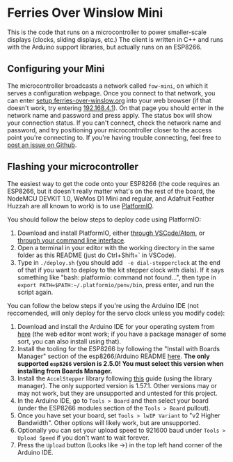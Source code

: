 # Ferries Over Winslow Mini
This is the code that runs on a microcontroller to power smaller-scale displays (clocks, sliding displays, etc.) The client is written in C++ and runs with the Arduino support libraries, but actually runs on an ESP8266.
## Configuring your Mini
The microcontroller broadcasts a network called `fow-mini`, on which it serves a configuration webpage. Once you connect to that network, you can enter [setup.ferries-over-winslow.org](http://setup.ferries-over-winslow.org) into your web browser (if that doesn't work, try entering [192.168.4.1](http://192.168.4.1)). On that page you should enter in the network name and password and press apply. The status box will show your connection status. If you can't connect, check the network name and password, and try positioning your microcontroller closer to the access point you're connecting to. If you're having trouble connecting, feel free to [post an issue on Github](https://github.com/pietroglyph/fow/issues/new).
## Flashing your microcontroller
The easiest way to get the code onto your ESP8266 (the code requires an ESP8266, but it doesn't really matter what's on the rest of the board, the NodeMCU DEVKIT 1.0, WeMos D1 Mini and regular, and Adafruit Feather Huzzah are all known to work) is to use [PlatformIO](https://platformio.org/). 

You should follow the below steps to deploy code using PlatformIO:
1. Download and install PlatformIO, either [through VSCode/Atom](https://platformio.org/platformio-ide), or [through your command line interface](https://docs.platformio.org/en/latest/installation.html#super-quick-mac-linux).
2. Open a terminal in your editor with the working directory in the same folder as this README (just do Ctrl+Shift+\` in VSCode). 
3. Type in `./deploy.sh` (you should add ` -e dial-stepperclock` at the end of that if you want to deploy to the kit stepper clock with dials). If it says something like "bash: platformio: command not found...", then type in `export PATH=$PATH:~/.platformio/penv/bin`, press enter, and run the script again.

You can follow the below steps if you're using the Arduino IDE (not reccomended, will only deploy for the servo clock unless you modify code):
1. Download and install the Arduino IDE for your operating system from [here](https://www.arduino.cc/en/Main/Software) (the web editor wont work; if you have a package manager of some sort, you can also install using that).
2. Install the tooling for the ESP8266 by following the "Install with Boards Manager" section of the esp8266/Arduino README [here](https://github.com/esp8266/Arduino#installing-with-boards-manager). **The only supported `esp8266` version is 2.5.0! You must select this version when installing from Boards Manager.**
3. Install the `AccelStepper` library following [this](https://www.arduino.cc/en/Guide/Libraries#toc3) guide (using the library manager). The only supported version is 1.57.1. Other versions may or may not work, but they are unsupported and untested for this project.
4. In the Arduino IDE, go to `Tools > Board` and then select your board (under the ESP8266 modules section of the `Tools > Board` pullout).
5. Once you have set your board, set `Tools > lwIP Variant` to "v2 Higher Bandwidth". Other options will likely work, but are unsupported.
6. Optionally you can set your upload speed to 921600 baud under `Tools > Upload Speed` if you don't want to wait forever.
7. Press the `Upload` button (Looks like ->) in the top left hand corner of the Arduino IDE.
